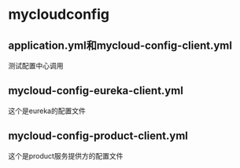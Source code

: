 # mycloudconfig

## application.yml和mycloud-config-client.yml
测试配置中心调用
## mycloud-config-eureka-client.yml
这个是eureka的配置文件
## mycloud-config-product-client.yml
这个是product服务提供方的配置文件
